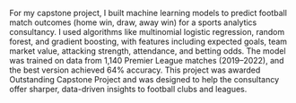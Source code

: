 For my capstone project, I built machine learning models to predict football match outcomes (home win, draw, away win) for a sports analytics consultancy. I used algorithms like multinomial logistic regression, random forest, and gradient boosting, with features including expected goals, team market value, attacking strength, attendance, and betting odds.
The model was trained on data from 1,140 Premier League matches (2019–2022), and the best version achieved 64% accuracy. This project was awarded Outstanding Capstone Project and was designed to help the consultancy offer sharper, data-driven insights to football clubs and leagues.
